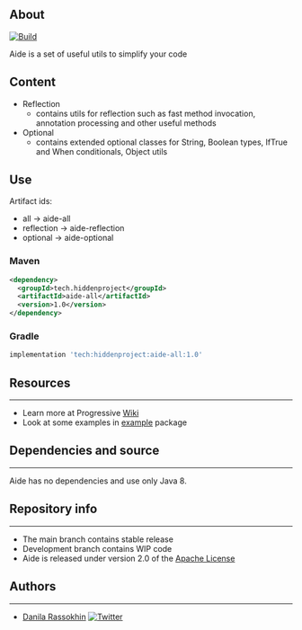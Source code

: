 ## About

[![Build](https://github.com/CrissNamon/aide/actions/workflows/maven.yml/badge.svg)](https://github.com/CrissNamon/aide/actions/workflows/maven.yml)

Aide is a set of useful utils to simplify your code

## Content

* Reflection
    - contains utils for reflection such as fast method invocation, annotation processing and other useful methods
* Optional
    - contains extended optional classes for String, Boolean types, IfTrue and When conditionals, Object utils

## Use

Artifact ids:
- all -> aide-all
- reflection -> aide-reflection
- optional -> aide-optional

### Maven

```xml
<dependency>
  <groupId>tech.hiddenproject</groupId>
  <artifactId>aide-all</artifactId>
  <version>1.0</version>
</dependency>
```

### Gradle

```groovy
implementation 'tech:hiddenproject:aide-all:1.0'
```

## Resources

___

* Learn more at Progressive [Wiki](https://github.com/CrissNamon/aide/wiki)
* Look at some examples
  in [example](https://github.com/CrissNamon/aide/blob/main/src/main/java/tech/hiddenproject/aide-all/) package

## Dependencies and source

___

Aide has no dependencies and use only Java 8.</p> 

## Repository info

___

* The main branch contains stable release
* Development branch contains WIP code
* Aide is released under version 2.0 of the [Apache License](https://www.apache.org/licenses/LICENSE-2.0)

## Authors

___

* [Danila Rassokhin](https://gihub.com/crissnamon) [![Twitter](https://img.shields.io/twitter/follow/kpekepsalt_en?style=social)](https://twitter.com/kpekepsalt_en)
